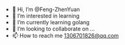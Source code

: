 - 👋 Hi, I’m @Feng-ZhenYuan
- 👀 I’m interested in learning
- 🌱 I’m currently learning golang
- 💞️ I’m looking to collaborate on ...
- 📫 How to reach me 1306701826@qq.com

<!---
Feng-ZhenYuan/Feng-ZhenYuan is a ✨ special ✨ repository because its `README.md` (this file) appears on your GitHub profile.
You can click the Preview link to take a look at your changes.
--->
